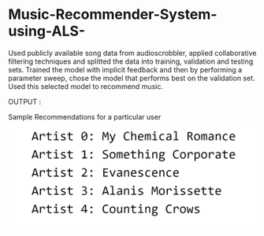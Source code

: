 # Music-Recommender-System-using-ALS-

Used publicly available song data from audioscrobbler, applied collaborative filtering techniques and splitted the data into training, validation and testing sets. Trained the model with implicit feedback and then by performing a parameter sweep, chose the model that performs best on the validation set. Used this selected model to recommend music.

OUTPUT : 

Sample Recommendations for a particular user
![Alt Text](https://github.com/prmody96/Music-Recommender-System-using-ALS-/blob/master/g2.png)
